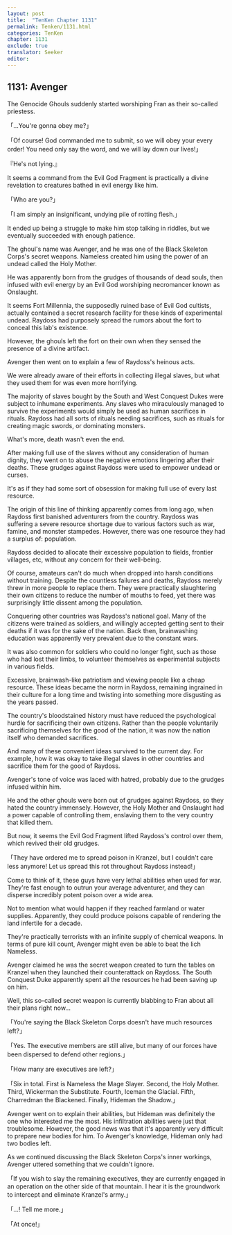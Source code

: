 ```yaml
---
layout: post
title:  "TenKen Chapter 1131"
permalink: Tenken/1131.html
categories: TenKen
chapter: 1131
exclude: true
translator: Seeker
editor: 
---
```

<h2>1131: Avenger</h2>

The Genocide Ghouls suddenly started worshiping Fran as their so-called priestess.

「...You're gonna obey me?」

「Of course! God commanded me to submit, so we will obey your every order! You need only say the word, and we will lay down our lives!」

『He's not lying.』

It seems a command from the Evil God Fragment is practically a divine revelation to creatures bathed in evil energy like him.

「Who are you?」

「I am simply an insignificant, undying pile of rotting flesh.」

It ended up being a struggle to make him stop talking in riddles, but we eventually succeeded with enough patience.

The ghoul's name was Avenger, and he was one of the Black Skeleton Corps's secret weapons. Nameless created him using the power of an undead called the Holy Mother.

He was apparently born from the grudges of thousands of dead souls, then infused with evil energy by an Evil God worshiping necromancer known as Onslaught.

It seems Fort Millennia, the supposedly ruined base of Evil God cultists, actually contained a secret research facility for these kinds of experimental undead. Raydoss had purposely spread the rumors about the fort to conceal this lab's existence.

However, the ghouls left the fort on their own when they sensed the presence of a divine artifact.

Avenger then went on to explain a few of Raydoss's heinous acts.

We were already aware of their efforts in collecting illegal slaves, but what they used them for was even more horrifying.

The majority of slaves bought by the South and West Conquest Dukes were subject to inhumane experiments. Any slaves who miraculously managed to survive the experiments would simply be used as human sacrifices in rituals. Raydoss had all sorts of rituals needing sacrifices, such as rituals for creating magic swords, or dominating monsters.

What's more, death wasn't even the end.

After making full use of the slaves without any consideration of human dignity, they went on to abuse the negative emotions lingering after their deaths. These grudges against Raydoss were used to empower undead or curses.

It's as if they had some sort of obsession for making full use of every last resource.

The origin of this line of thinking apparently comes from long ago, when Raydoss first banished adventurers from the country. Raydoss was suffering a severe resource shortage due to various factors such as war, famine, and monster stampedes. However, there was one resource they had a surplus of: population.

Raydoss decided to allocate their excessive population to fields, frontier villages, etc, without any concern for their well-being.

Of course, amateurs can't do much when dropped into harsh conditions without training. Despite the countless failures and deaths, Raydoss merely threw in more people to replace them. They were practically slaughtering their own citizens to reduce the number of mouths to feed, yet there was surprisingly little dissent among the population.

Conquering other countries was Raydoss's national goal. Many of the citizens were trained as soldiers, and willingly accepted getting sent to their deaths if it was for the sake of the nation. Back then, brainwashing education was apparently very prevalent due to the constant wars.

It was also common for soldiers who could no longer fight, such as those who had lost their limbs, to volunteer themselves as experimental subjects in various fields.

Excessive, brainwash-like patriotism and viewing people like a cheap resource. These ideas became the norm in Raydoss, remaining ingrained in their culture for a long time and twisting into something more disgusting as the years passed.

The country's bloodstained history must have reduced the psychological hurdle for sacrificing their own citizens. Rather than the people voluntarily sacrificing themselves for the good of the nation, it was now the nation itself who demanded sacrifices. 

And many of these convenient ideas survived to the current day. For example, how it was okay to take illegal slaves in other countries and sacrifice them for the good of Raydoss.

Avenger's tone of voice was laced with hatred, probably due to the grudges infused within him.

He and the other ghouls were born out of grudges against Raydoss, so they hated the country immensely. However, the Holy Mother and Onslaught had a power capable of controlling them, enslaving them to the very country that killed them.

But now, it seems the Evil God Fragment lifted Raydoss's control over them, which revived their old grudges.

「They have ordered me to spread poison in Kranzel, but I couldn't care less anymore! Let us spread this rot throughout Raydoss instead!」

Come to think of it, these guys have very lethal abilities when used for war. They're fast enough to outrun your average adventurer, and they can disperse incredibly potent poison over a wide area.

Not to mention what would happen if they reached farmland or water supplies. Apparently, they could produce poisons capable of rendering the land infertile for a decade.

They're practically terrorists with an infinite supply of chemical weapons. In terms of pure kill count, Avenger might even be able to beat the lich Nameless.

Avenger claimed he was the secret weapon created to turn the tables on Kranzel when they launched their counterattack on Raydoss. The South Conquest Duke apparently spent all the resources he had been saving up on him.

Well, this so-called secret weapon is currently blabbing to Fran about all their plans right now...

「You're saying the Black Skeleton Corps doesn't have much resources left?」

「Yes. The executive members are still alive, but many of our forces have been dispersed to defend other regions.」

「How many are executives are left?」

「Six in total. First is Nameless the Mage Slayer. Second, the Holy Mother. Third, Wickerman the Substitute. Fourth, Iceman the Glacial. Fifth, Charredman the Blackened. Finally, Hideman the Shadow.」

Avenger went on to explain their abilities, but Hideman was definitely the one who interested me the most. His infiltration abilities were just that troublesome. However, the good news was that it's apparently very difficult to prepare new bodies for him. To Avenger's knowledge, Hideman only had two bodies left.

As we continued discussing the Black Skeleton Corps's inner workings, Avenger uttered something that we couldn't ignore.

「If you wish to slay the remaining executives, they are currently engaged in an operation on the other side of that mountain. I hear it is the groundwork to intercept and eliminate Kranzel's army.」

「...! Tell me more.」

「At once!」
